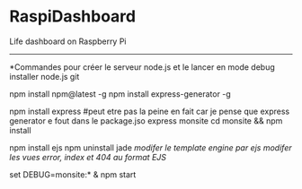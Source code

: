 # RaspiDashboard
Life dashboard on Raspberry Pi




_____
*Commandes pour créer le serveur node.js et le lancer en mode debug
installer 	node.js
		git

npm install npm@latest -g
npm install express-generator -g

npm install express 		#peut etre pas la peine en fait car je pense que express generator e fout dans le package.jso 
express monsite
cd monsite && npm install

npm install ejs
npm uninstall jade
*modifer le template engine par ejs*
*modifer les vues error, index et 404 au format EJS*

set DEBUG=monsite:* & npm start
